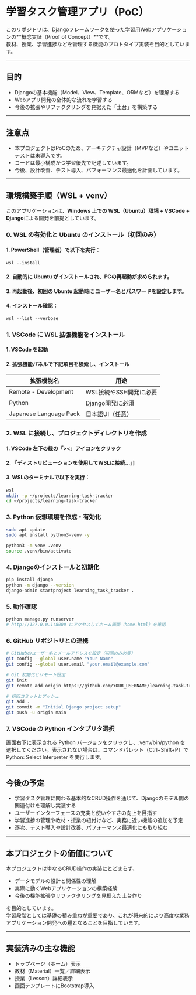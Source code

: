 # 学習タスク管理アプリ（PoC）

このリポジトリは、Djangoフレームワークを使った学習用Webアプリケーションの**概念実証（Proof of Concept）**です。  
教材、授業、学習進捗などを管理する機能のプロトタイプ実装を目的としています。

---

## 目的

- Djangoの基本機能（Model、View、Template、ORMなど）を理解する  
- Webアプリ開発の全体的な流れを学習する  
- 今後の拡張やリファクタリングを見据えた「土台」を構築する  

---

## 注意点

- 本プロジェクトはPoCのため、アーキテクチャ設計（MVPなど）やユニットテストは未導入です。  
- コードは最小構成かつ学習優先で記述しています。  
- 今後、設計改善、テスト導入、パフォーマンス最適化を計画しています。  

---

## 環境構築手順（WSL + venv）

このアプリケーションは、**Windows 上での WSL（Ubuntu）環境 + VSCode + Django**による開発を前提としています。

### 0. WSL の有効化と Ubuntu のインストール（初回のみ）

#### 1. PowerShell（管理者）で以下を実行：

```powershell
wsl --install
```

#### 2. 自動的に Ubuntu がインストールされ、PCの再起動が求められます。

#### 3. 再起動後、初回の Ubuntu 起動時に ユーザー名とパスワードを設定します。

#### 4. インストール確認：

```powershell
wsl --list --verbose
```

### 1. VSCode に WSL 拡張機能をインストール

#### 1. VSCode を起動

#### 2. 拡張機能パネルで下記項目を検索し、インストール

| 拡張機能名                  | 用途             |
| ---------------------- | -------------- |
| Remote - Development   | WSL接続やSSH開発に必要 |
| Python                 | Django開発に必須    |
| Japanese Language Pack | 日本語UI（任意）      |

### 2. WSL に接続し、プロジェクトディレクトリを作成

#### 1. VSCode 左下の緑の「><」アイコンをクリック

#### 2. 「ディストリビューションを使用してWSLに接続...」]

#### 3. WSLのターミナルで以下を実行：

```bash
wsl
mkdir -p ~/projects/learning-task-tracker
cd ~/projects/learning-task-tracker
```

### 3. Python 仮想環境を作成・有効化

```bash
sudo apt update
sudo apt install python3-venv -y

python3 -m venv .venv
source .venv/bin/activate
```

### 4. Djangoのインストールと初期化

```bash
pip install django
python -m django --version
django-admin startproject learning_task_tracker .
```

### 5. 動作確認

```bash
python manage.py runserver
# http://127.0.0.1:8000 にアクセスしてホーム画面（home.html）を確認
```
### 6. GitHub リポジトリとの連携

```bash
# GitHubのユーザー名とメールアドレスを設定（初回のみ必要）
git config --global user.name "Your Name"
git config --global user.email "your.email@example.com"

# Git 初期化とリモート設定
git init
git remote add origin https://github.com/YOUR_USERNAME/learning-task-tracker.git

# 初回コミットとプッシュ
git add .
git commit -m "Initial Django project setup"
git push -u origin main

```

### 7. VSCode の Python インタプリタ選択
画面右下に表示される Python バージョンをクリックし、.venv/bin/python を選択してください。表示されない場合は、コマンドパレット（Ctrl+Shift+P）で Python: Select Interpreter を実行します。


---

## 今後の予定

- 学習タスク管理に関わる基本的なCRUD操作を通じて、Djangoのモデル間の関連付けを理解し実装する  
- ユーザーインターフェースの充実と使いやすさの向上を目指す  
- 学習進捗の管理や教材・授業の紐付けなど、実務に近い機能の追加を予定  
- 逐次、テスト導入や設計改善、パフォーマンス最適化にも取り組む  

---

## 本プロジェクトの価値について

本プロジェクトは単なるCRUD操作の実装にとどまらず、  
- データモデルの設計と関係性の理解  
- 実際に動くWebアプリケーションの構築経験  
- 今後の機能拡張やリファクタリングを見据えた土台作り  

を目的としています。  
学習段階としては基礎の積み重ねが重要であり、これが将来的により高度な業務アプリケーション開発への糧となることを目指しています。

---

## 実装済みの主な機能

- トップページ（ホーム）表示
- 教材（Material）一覧／詳細表示
- 授業（Lesson）詳細表示
- 画面テンプレートにBootstrap導入

